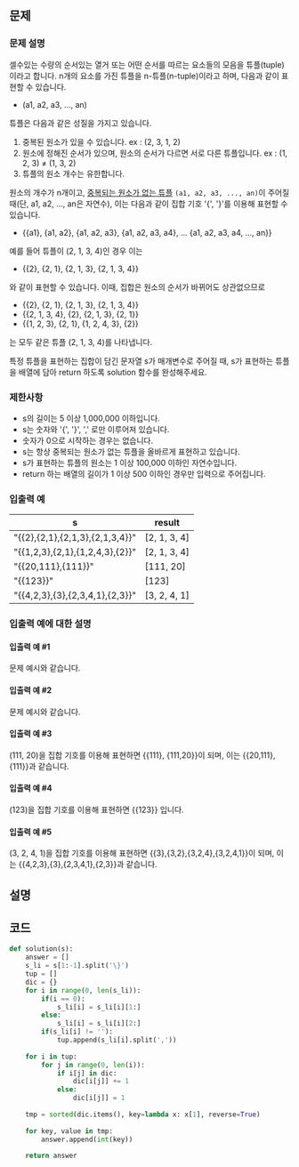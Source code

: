 문제
-----

### 문제 설명
셀수있는 수량의 순서있는 열거 또는 어떤 순서를 따르는 요소들의 모음을 튜플(tuple)이라고 합니다. n개의 요소를 가진 튜플을 n-튜플(n-tuple)이라고 하며, 다음과 같이 표현할 수 있습니다.

- (a1, a2, a3, ..., an)

튜플은 다음과 같은 성질을 가지고 있습니다.

1. 중복된 원소가 있을 수 있습니다. ex : (2, 3, 1, 2)
2. 원소에 정해진 순서가 있으며, 원소의 순서가 다르면 서로 다른 튜플입니다. ex : (1, 2, 3) ≠ (1, 3, 2)
3. 튜플의 원소 개수는 유한합니다.

원소의 개수가 n개이고, <u>중복되는 원소가 없는 튜플</u> `(a1, a2, a3, ..., an)`이 주어질 때(단, a1, a2, ..., an은 자연수), 이는 다음과 같이 집합 기호 '\{', '\}'를 이용해 표현할 수 있습니다.

- \{\{a1\}, \{a1, a2\}, \{a1, a2, a3\}, \{a1, a2, a3, a4\}, ... \{a1, a2, a3, a4, ..., an\}\}

예를 들어 튜플이 (2, 1, 3, 4)인 경우 이는

- \{\{2\}, \{2, 1\}, \{2, 1, 3\}, \{2, 1, 3, 4\}\}

와 같이 표현할 수 있습니다. 이때, 집합은 원소의 순서가 바뀌어도 상관없으므로

- \{\{2\}, \{2, 1\}, \{2, 1, 3\}, \{2, 1, 3, 4\}\}
- \{\{2, 1, 3, 4\}, \{2\}, \{2, 1, 3\}, \{2, 1\}\}
- \{\{1, 2, 3\}, \{2, 1\}, \{1, 2, 4, 3\}, \{2\}\}

는 모두 같은 튜플 (2, 1, 3, 4)를 나타냅니다.

특정 튜플을 표현하는 집합이 담긴 문자열 s가 매개변수로 주어질 때, s가 표현하는 튜플을 배열에 담아 return 하도록 solution 함수를 완성해주세요.

### 제한사항

- s의 길이는 5 이상 1,000,000 이하입니다.
- s는 숫자와 '\{', '\}', ',' 로만 이루어져 있습니다.
- 숫자가 0으로 시작하는 경우는 없습니다.
- s는 항상 중복되는 원소가 없는 튜플을 올바르게 표현하고 있습니다.
- s가 표현하는 튜플의 원소는 1 이상 100,000 이하인 자연수입니다.
- return 하는 배열의 길이가 1 이상 500 이하인 경우만 입력으로 주어집니다.

### 입출력 예

|s|result|
|---|---|
|"\{\{2\},\{2,1\},\{2,1,3\},\{2,1,3,4\}\}"|[2, 1, 3, 4]|
|"\{\{1,2,3\},\{2,1\},\{1,2,4,3\},\{2\}\}"|[2, 1, 3, 4]|
|"\{\{20,111\},\{111\}\}"|[111, 20]|
|"\{\{123\}\}"|[123]|
|"\{\{4,2,3\},\{3\},\{2,3,4,1\},{2,3\}\}"|[3, 2, 4, 1]|

### 입출력 예에 대한 설명

#### 입출력 예 #1

문제 예시와 같습니다.

#### 입출력 예 #2

문제 예시와 같습니다.

#### 입출력 예 #3

(111, 20)을 집합 기호를 이용해 표현하면 \{\{111\}, \{111,20\}\}이 되며, 이는 \{\{20,111\},\{111\}\}과 같습니다.

#### 입출력 예 #4

(123)을 집합 기호를 이용해 표현하면 \{\{123\}\} 입니다.

#### 입출력 예 #5

(3, 2, 4, 1)을 집합 기호를 이용해 표현하면 \{\{3\},\{3,2\},\{3,2,4\},\{3,2,4,1\}\}이 되며, 이는 \{\{4,2,3\},\{3\},\{2,3,4,1\},\{2,3\}\}과 같습니다.

설명
------

코드
------

``` python
def solution(s):
    answer = []
    s_li = s[1:-1].split('\}')
    tup = []
    dic = {}
    for i in range(0, len(s_li)):
        if(i == 0):
            s_li[i] = s_li[i][1:]
        else:
            s_li[i] = s_li[i][2:]
        if(s_li[i] != ''):
            tup.append(s_li[i].split(','))
    
    for i in tup:
        for j in range(0, len(i)):
            if i[j] in dic:
                dic[i[j]] += 1
            else:
                dic[i[j]] = 1
                
    tmp = sorted(dic.items(), key=lambda x: x[1], reverse=True)
    
    for key, value in tmp:
        answer.append(int(key))
    
    return answer
```